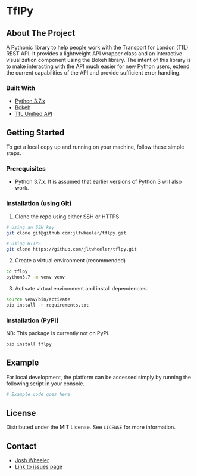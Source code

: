 # TflPy

<!-- ABOUT THE PROJECT -->

## About The Project

A Pythonic library to help people work with the Transport for London (TfL)
REST API. It provides a lightweight API wrapper class and an interactive
visualization component using the Bokeh library. The intent of this library is
to make interacting with the API much easier for new Python users, extend the
current capabilities of the API and provide sufficient error handling.

### Built With

- [Python 3.7.x](https://www.python.org/downloads/release/python-375/)
- [Bokeh](https://docs.bokeh.org/en/latest/index.html)
- [TfL Unified API](https://api.tfl.gov.uk/)

<!-- GETTING STARTED -->

## Getting Started

To get a local copy up and running on your machine, follow these simple steps.

### Prerequisites

- Python 3.7.x. It is assumed that earlier versions of Python 3 will also work.

### Installation (using Git)

1. Clone the repo using either SSH or HTTPS

```sh
# Using an SSH key
git clone git@github.com:jltwheeler/tflpy.git
```

```sh
# Using HTTPS
git clone https://github.com/jltwheeler/tflpy.git
```

2. Create a virtual environment (recommended)

```sh
cd tflpy
python3.7 -m venv venv
```

3. Activate virtual environment and install dependencies.

```sh
source venv/bin/activate
pip install -r requirements.txt
```

### Installation (PyPi)

NB: This package is currently not on PyPi.

```sh
pip install tflpy
```

<!-- USAGE EXAMPLES -->

## Example

For local development, the platform can be accessed simply by running the
following script in your console.

```python
# Example code goes here
```

<!-- LICENSE -->

## License

Distributed under the MIT License. See `LICENSE` for more information.

<!-- CONTACT -->

## Contact

- [Josh Wheeler](mailto:jltwheeler@gmail.com)
- [Link to issues page](https://github.com/jltwheeler/tflpy/issues)

